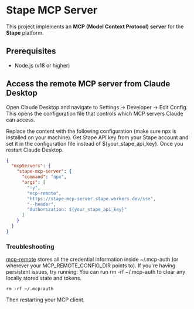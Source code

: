 # Stape MCP Server

This project implements an **MCP (Model Context Protocol) server** for the **Stape** platform.

## Prerequisites
- Node.js (v18 or higher)

## Access the remote MCP server from Claude Desktop

Open Claude Desktop and navigate to Settings -> Developer -> Edit Config. This opens the configuration file that controls which MCP servers Claude can access.

Replace the content with the following configuration (make sure npx is installed on your machine). Get Stape API key from your Stape account and set it in the configuration file instead of ${your_stape_api_key}. Once you restart Claude Desktop.

```json
{
  "mcpServers": {
    "stape-mcp-server": {
      "command": "npx",
      "args": [
        "-y",
        "mcp-remote",
        "https://stape-mcp-server.stape.workers.dev/sse",
        "--header",
        "Authorization: ${your_stape_api_key}"
      ]
    }
  }
}
```

### Troubleshooting

[mcp-remote](https://github.com/geelen/mcp-remote#readme) stores all the credential information inside ~/.mcp-auth (or wherever your MCP_REMOTE_CONFIG_DIR points to). If you're having persistent issues, try running:
You can run rm -rf ~/.mcp-auth to clear any locally stored state and tokens.
```
rm -rf ~/.mcp-auth
```
Then restarting your MCP client.
